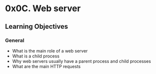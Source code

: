 0x0C. Web server
================
Learning Objectives
-------------------

### General

-   What is the main role of a web server
-   What is a child process
-   Why web servers usually have a parent process and child processes
-   What are the main HTTP requests

